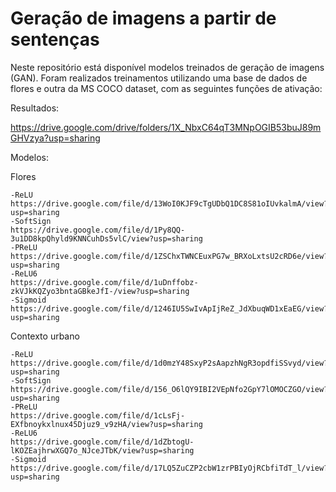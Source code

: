 # Geração de imagens a partir de sentenças

Neste repositório está disponível modelos treinados de geração de imagens (GAN).
Foram realizados treinamentos utilizando uma base de dados de flores e outra da MS COCO dataset, com as seguintes funções de ativação:
  
Resultados:

  https://drive.google.com/drive/folders/1X_NbxC64qT3MNpOGIB53buJ89mGHVzya?usp=sharing

Modelos:

  Flores
  
  
    -ReLU
    https://drive.google.com/file/d/13WoI0KJF9cTgUDbQ1DC8S81oIUvkalmA/view?usp=sharing
    -SoftSign
    https://drive.google.com/file/d/1Py8QQ-3u1DD8kpQhyld9KNNCuhDs5vlC/view?usp=sharing
    -PReLU
    https://drive.google.com/file/d/1ZSChxTWNCEuxPG7w_BRXoLxtsU2cRD6e/view?usp=sharing
    -ReLU6
    https://drive.google.com/file/d/1uDnffobz-zkVJkKQZyo3bntaGBkeJfI-/view?usp=sharing
    -Sigmoid
    https://drive.google.com/file/d/1246IU5SwIvApIjReZ_JdXbuqWD1xEaEG/view?usp=sharing
    
  Contexto urbano  
  
    -ReLU
    https://drive.google.com/file/d/1d0mzY48SxyP2sAapzhNgR3opdfiSSvyd/view?usp=sharing
    -SoftSign
    https://drive.google.com/file/d/156_O6lQY9IBI2VEpNfo2GpY7lOMOCZGO/view?usp=sharing
    -PReLU
    https://drive.google.com/file/d/1cLsFj-EXfbnoykxlnux45Djuz9_v9zHA/view?usp=sharing
    -ReLU6
    https://drive.google.com/file/d/1dZbtogU-lKOZEajhrwXGQ7o_NJceJTbK/view?usp=sharing
    -Sigmoid
    https://drive.google.com/file/d/17LQ5ZuCZP2cbW1zrPBIyOjRCbfiTdT_l/view?usp=sharing
